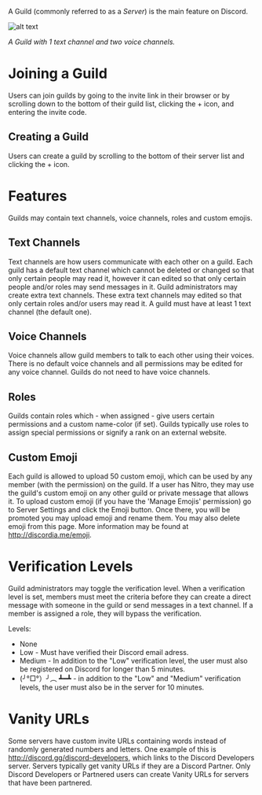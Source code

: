 <!-- TITLE: Servers -->
<!-- SUBTITLE: A quick summary of Servers -->
A Guild (commonly referred to as a *Server*) is the main feature on Discord.


![alt text](http://i.imgur.com/ChQcUuc.png?2 "Guild")

*A Guild with 1 text channel and two voice channels.*

# Joining a Guild
Users can join guilds by going to the invite link in their browser or by scrolling down to the bottom of their guild list, clicking the + icon, and entering the invite code.
## Creating a Guild
Users can create a guild by scrolling to the bottom of their server list and clicking the + icon.

# Features
Guilds may contain text channels, voice channels, roles and custom emojis.
## Text Channels
Text channels are how users communicate with each other on a guild. Each guild has a default text channel which cannot be deleted or changed so that only certain people may read it, however it can edited so that only certain people and/or roles may send messages in it. Guild administrators may create extra text channels. These extra text channels may edited so that only certain roles and/or users may read it. A guild must have at least 1 text channel (the default one).
## Voice Channels
Voice channels allow guild members to talk to each other using their voices. There is no default voice channels and all permissions may be edited for any voice channel. Guilds do not need to have voice channels.
## Roles
Guilds contain roles which - when assigned - give users certain permissions and a custom name-color (if set). Guilds typically use roles to assign special permissions or signify a rank on an external website.

## Custom Emoji
Each guild is allowed to upload 50 custom emoji, which can be used by any member (with the permission) on the guild. If a user has Nitro, they may use the guild's custom emoji on any other guild or private message that allows it. To upload custom emoji (if you have the 'Manage Emojis' permission) go to Server Settings and click the Emoji button. Once there, you will be promoted you may upload emoji and rename them. You may also delete emoji from this page. More information may be found at http://discordia.me/emoji.
# Verification Levels
Guild administrators may toggle the verification level. When a verification level is set, members must meet the criteria before they can create a direct message with someone in the guild or send messages in a text channel. If a member is assigned a role, they will bypass the verification.

Levels:
* None
* Low - Must have verified their Discord email adress.
* Medium - In addition to the "Low" verification level, the user must also be registered on Discord for longer than 5 minutes.
* (╯°□°）╯︵ ┻━┻ - in addition to the "Low" and "Medium" verification levels, the user must also be in the server for 10 minutes.

# Vanity URLs
Some servers have custom invite URLs containing words instead of randomly generated numbers and letters. One example of this is http://discord.gg/discord-developers, which links to the Discord Developers server. Servers typically get vanity URLs if they are a Discord Partner. Only Discord Developers or Partnered users can create Vanity URLs for servers that have been partnered.